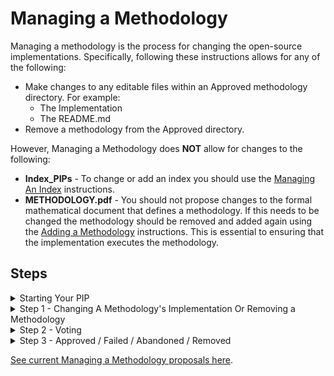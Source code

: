 # Managing a Methodology
Managing a methodology is the process for changing the open-source implementations. Specifically, following these instructions allows for any of the following:

* Make changes to any editable files within an Approved methodology directory. For example:
    * The Implementation
    * The README.md
* Remove a methodology from the Approved directory.

However, Managing a Methodology does **NOT** allow for changes to the following:

* **Index_PIPs** - To change or add an index you should use the [Managing An Index](/Proposed/Managing_An_Index/README.md) instructions.
* **METHODOLOGY.pdf** - You should not propose changes to the formal mathematical document that defines a methodology. If this needs to be changed the methodology should be removed and added again using the [Adding a Methodology](/Proposed/Adding_A_Methodology/README.md) instructions. This is essential to ensuring that the implementation executes the methodology.

## Steps

<details><summary> Starting Your PIP</summary>

#### Understanding Process

Your PIP will need to go through two distinct steps and a pull request.

#### Get Feedback On Your Idea
Anyone can publicly post an idea that they have for managing a methodology on the [Volatility Protocol Forum](https://forum.volatility.com/). The purpose of an idea is to elicit lots of feedback. Therefore, it’s good practice to do the following:

1. Tag your post with `[PIP IDEA]`. Both in the title and with the tag.
2. Introduce yourself in the [Discord PIPs channel](https://discord.com/channels/807306992389062668/904816574215635025) of the Volatility DAO Discord. You can also post a link to your forum post there and ask for feedback.

You do not need to post the idea for your managaging a methodology in the forum to propose changes but it will help with getting early feedback.

#### Learn How to Pull Request

For detailed steps on how to submit a pull request, you can follow the instructions in the [Submitting A Pull Request](../Submitting_A_Pull_Request.md) document.

## Starting Your PIP

1. Clone this repository.
2. Create a new branch. Name your branch based on the action of this PIP:
	- For changing an existing methodology, name your branch: `Changing_METHODOLOGY_YYYY-MM-DD`. For example, Changing_MFIV_2022-02-27.
	- For removing an existing methodology, name your branch: `Remove_METHODOLOGY_YYYY-MM-DD`. For example, Remove_MFIV_2022-02-27.
3. Duplicate the directory based on your action of this PIP:
	- For changing an existing methodology, duplicate the [CHANGING_METHODOLOGY_TEMPLATE](./CHANGING_METHODOLOGY_TEMPLATE/) directory. Rename the directory as `Change_METHODOLOGY_YYYY-MM-DD`. DO NOT CHANGE THE TEMPLATE ITSELF, ONLY YOUR COPY. This directory will be passed through each step of the PIP process.
	- For removing an existing methodology, duplicate the [REMOVING_METHODOLOGY_TEMPLATE](./REMOVING_METHODOLOGY_TEMPLATE/) directory. Rename the directory as `Remove_METHODOLOGY_YYYY-MM-DD`. DO NOT CHANGE THE TEMPLATE ITSELF, ONLY YOUR COPY. This directory will be passed through each step of the PIP process.
3. Move your new directory into the [Step_1](./Step_1/) directory.

</details>

<details><summary> Step 1 - Changing A Methodology's Implementation Or Removing a Methodology</summary>
Your PIP should be changing a methodology's implementation OR removing a methodology, not both. Choose one.


### Changing A Methodology's Implementation

To submit a change to a methodology's implementation, take the following steps:

1. Make the proposed changes to the Approved Methodology Directory.
    * Note: You are not duplicating the directory. 
2. In your `Change_METHODOLOGY_YYYY-MM-DD` directory, fill out the following files:
	* `README.md`
	* `status.json` (name and description only)
3. Submit a pull request for your branch.
4. Under your pull request comment on every changed file. Every comment should address the following:
    * What is being changed in this file?
    * Why are you proposing this change?
    * How will this affect the implementation?
    * Does this affect the fidelity of the implementation to the METHODOLOGY.pdf?
5. Notify @everyone in the [Discord PIPs channel](https://discord.com/channels/807306992389062668/904816574215635025) of the Volatility DAO Discord of the pull request. 
6. DAO users will comment on all proposed changes.
7. A community call will be scheduled to discuss the changes.

You can gauge the community's sentiment on your PIP in both the final call and in Discord. You should move onto Step 2 only if you think your PIP can pass a governance vote.


### Removing a Methodology

1. In your `Remove_METHODOLOGY_YYYY-MM-DD` directory, fill out the following files:
	* `README.md`
	* `status.json` (name and description only)
2. Then move the METHODOLOGY directory to the [Removed_Or_Failed/Volatility_Oracle_Methodologies](/Removed_Or_Failed/Volatility_Oracle_Methodologies/) directory.
3. Submit a pull request for your branch.
4. Notify @everyone in the [Discord PIPs channel](https://discord.com/channels/807306992389062668/904816574215635025) of the Volatility DAO Discord of the pull request. 
5. DAO users will comment on all proposed changes.
6. A community call will be scheduled to discuss the changes.

You can gauge the community's sentiment on your PIP in both the final call and in Discord. You should move onto Step 2 only if you think your PIP can pass a governance vote.

</details>

<details><summary> Step 2 - Voting</summary>
Creating a vote:

1. Votes are created on the official [Volatility DAO governance site](https://vote.volatility.com/).
2. Any VOL token holder with 1,000 VOL tokens can create a governance vote. If you do not have VOL tokens, you can either acquire them or you can ask someone in the DAO to post the vote for you.

All of the following criteria must be met for a vote to be considered valid:

1. Steps in this file are followed sequentially. NO step may be skipped.
2. The voting period is greater than or equal to 72 hours.
3. The vote is publicised in the [Discord announcements channel](https://discord.com/channels/807306992389062668/807306993139449938) of the Volatility DAO Discord with a link to the live vote. This announcement must be made when the vote goes live with a 30 minute window as the cutoff. 
4. The vote is formatted correctly (see below).

Formatting a vote:

1. The vote must use single choice voting. Those single choices must be YES and NO. There may be no other choices besides those two.
2. The following text must be used as the vote's title and description. Change the CAPS text where needed with the appropriate information:

### Text for changing a methodology

| `Title`  |
| ------------- | 
```
Vote to determine if the Changing_METHODOLOGY_YYYY-MM-DD pull request should be approved. 
``` 


| `Body`  |
| ------------- |
```
This vote is to determine if the Changing_METHODOLOGY_YYYY-MM-DD pull request should be approved and that the current approved implementation of METHODOLOGY will be modified. You can find the final pull request here: INSERT_URL.

Voting `Yes` - Means that the pull request will be approved and the current METHODOLOGY implementation will change.

Voting `No` - Means that the pull request will be Failed and the current METHODOLOGY implementation will NOT change.
``` 

### Text for removing a methodology

| `Title`  |
| ------------- | 
```
Vote to determine if the Removing_METHODOLOGY_YYYY-MM-DD pull request should be approved. 
``` 


| `Body`  |
| ------------- |
```
This vote is to determine if the Removing_METHODOLOGY_YYYY-MM-DD pull request should be approved and that the current approved METHODOLOGY will be removed from the Volatility Oracle. You can find the final pull request here: INSERT_URL.

Voting `Yes` - Means that the pull request will be approved and the current METHODOLOGY will be removed from the Volatility Oracle.

Voting `No` - Means that the pull request will be Failed and the current METHODOLOGY will NOT be removed from the Volatility Oracle.
``` 

</details>

<details><summary>Step 3 - Approved / Failed / Abandoned / Removed</summary>


| Status | Description |
| --- | --- |
| `Abandoned` | If a PIP is stuck at a step for many months or if a creator stops working on a PIP the pull request will be denied. It will be tagged with Abandoned.  |
| `Approved` |  If a PIP is Approved it will officially change the methodology implementation and the pull request will be merged.|
| `Failed` | If a PIP is Failed the pull request will be denied. It will be tagged with Failed. |
| `Removed` | If a PIP resolved as Removed then that means the vote did not pass. The METHODOLOGY will be moved to the [Removed_Or_Failed/Volatility_Oracle_Methodologies directory](/Removed_Or_Failed/Volatility_Oracle_Methodologies/) and the pull request will be merged. |
</details>

[See current Managing a Methodology proposals here](/../../#managing-a-methodology).
